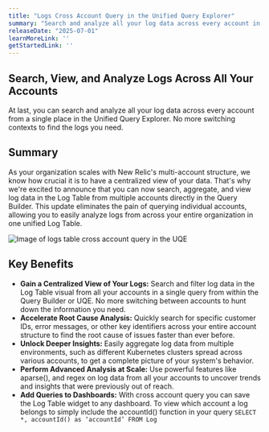 ```yaml
---
title: "Logs Cross Account Query in the Unified Query Explorer"
summary: "Search and analyze all your log data across every account in a single place"
releaseDate: "2025-07-01"
learnMoreLink: ''
getStartedLink: ''
---
```


## Search, View, and Analyze Logs Across All Your Accounts
At last, you can search and analyze all your log data across every account from a single place in the Unified Query Explorer. No more switching contexts to find the logs you need.

## Summary
As your organization scales with New Relic's multi-account structure, we know how crucial it is to have a centralized view of your data. That's why we're excited to announce that you can now search, aggregate, and view log data in the Log Table from multiple accounts directly in the Query Builder. This update eliminates the pain of querying individual accounts, allowing you to easily analyze logs from across your entire organization in one unified Log Table.

<img
  title="Logs cross account query in the UQE"
  alt="Image of logs table cross account query in the UQE"
  src="/images/logs_uqe_cross_account_query.webp"
/>

## Key Benefits
- **Gain a Centralized View of Your Logs:** Search and filter log data in the Log Table visual from all your accounts in a single query from within the Query Builder or UQE. No more switching between accounts to hunt down the information you need.
- **Accelerate Root Cause Analysis:** Quickly search for specific customer IDs, error messages, or other key identifiers across your entire account structure to find the root cause of issues faster than ever before.
- **Unlock Deeper Insights:** Easily aggregate log data from multiple environments, such as different Kubernetes clusters spread across various accounts, to get a complete picture of your system's behavior.
- **Perform Advanced Analysis at Scale:** Use powerful features like aparse(), and regex on log data from all your accounts to uncover trends and insights that were previously out of reach.
- **Add Queries to Dashboards:** With cross account query you can save the Log Table widget to any dashboard. To view which account a log belongs to simply include the accountId() function in your query `SELECT *, accountId() as ‘accountId’ FROM Log`
